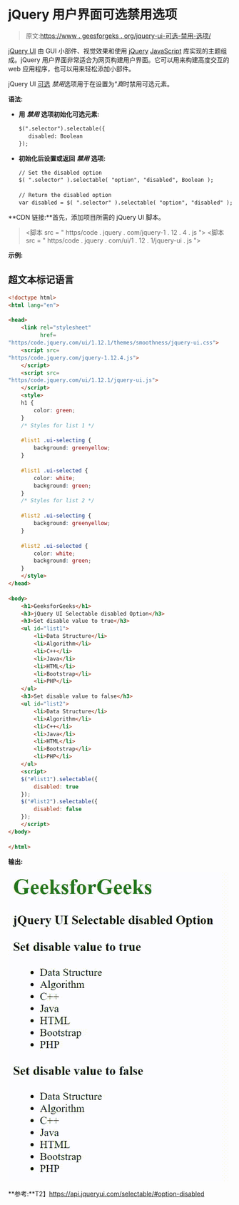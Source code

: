 # jQuery 用户界面可选禁用选项

> 原文:[https://www . geesforgeks . org/jquery-ui-可选-禁用-选项/](https://www.geeksforgeeks.org/jquery-ui-selectable-disabled-option/)

[jQuery UI](https://www.geeksforgeeks.org/jquery-ui-introduction/) 由 GUI 小部件、视觉效果和使用 [jQuery](https://www.geeksforgeeks.org/jquery-tutorials/) [JavaScript](https://www.geeksforgeeks.org/javascript-tutorial/) 库实现的主题组成。jQuery 用户界面非常适合为网页构建用户界面。它可以用来构建高度交互的 web 应用程序，也可以用来轻松添加小部件。

jQuery UI [可选](https://www.geeksforgeeks.org/jquery-selectable-and-accordion/) *禁用*选项用于在设置为“*真*时禁用可选元素。

**语法:**

*   **用** ***禁用*** **选项初始化可选元素:**

    ```html
    $(".selector").selectable({
       disabled: Boolean
    });
    ```

*   **初始化后设置或返回** ***禁用*** **选项:**

    ```html
    // Set the disabled option
    $( ".selector" ).selectable( "option", "disabled", Boolean );

    // Return the disabled option
    var disabled = $( ".selector" ).selectable( "option", "disabled" );
    ```

**CDN 链接:**首先，添加项目所需的 jQuery UI 脚本。

> <link rel="”stylesheet”" href="”https/code.jquery.com/ui/1.12.1/themes/smoothness/jquery-ui.css”">
> <脚本 src = " https/code . jquery . com/jquery-1 . 12 . 4 . js "></脚本>
> <脚本 src = " https/code . jquery . com/ui/1 . 12 . 1/jquery-ui . js "></脚本>

**示例:**

## 超文本标记语言

```html
<!doctype html>
<html lang="en">

<head>
    <link rel="stylesheet" 
          href=
"https/code.jquery.com/ui/1.12.1/themes/smoothness/jquery-ui.css">
    <script src=
"https/code.jquery.com/jquery-1.12.4.js">
    </script>
    <script src=
"https/code.jquery.com/ui/1.12.1/jquery-ui.js">
    </script>
    <style>
    h1 {
        color: green;
    }
    /* Styles for list 1 */

    #list1 .ui-selecting {
        background: greenyellow;
    }

    #list1 .ui-selected {
        color: white;
        background: green;
    }
    /* Styles for list 2 */

    #list2 .ui-selecting {
        background: greenyellow;
    }

    #list2 .ui-selected {
        color: white;
        background: green;
    }
    </style>
</head>

<body>
    <h1>GeeksforGeeks</h1>
    <h3>jQuery UI Selectable disabled Option</h3>
    <h3>Set disable value to true</h3>
    <ul id="list1">
        <li>Data Structure</li>
        <li>Algorithm</li>
        <li>C++</li>
        <li>Java</li>
        <li>HTML</li>
        <li>Bootstrap</li>
        <li>PHP</li>
    </ul>
    <h3>Set disable value to false</h3>
    <ul id="list2">
        <li>Data Structure</li>
        <li>Algorithm</li>
        <li>C++</li>
        <li>Java</li>
        <li>HTML</li>
        <li>Bootstrap</li>
        <li>PHP</li>
    </ul>
    <script>
    $("#list1").selectable({
        disabled: true
    });
    $("#list2").selectable({
        disabled: false
    });
    </script>
</body>

</html>
```

**输出:**

![](img/6e671fdca50c68e01646e863415baf5a.png)

**参考:**T2】https://api.jqueryui.com/selectable/#option-disabled